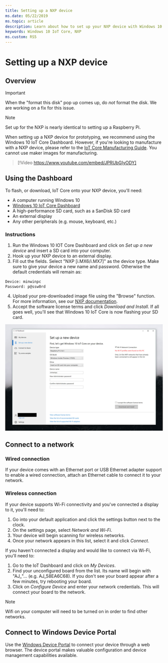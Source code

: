 ```yaml
---
title: Setting up a NXP device
ms.date: 05/22/2019 
ms.topic: article 
description: Learn about how to set up your NXP device with Windows 10 IoT Core.
keywords: Windows 10 IoT Core, NXP
ms.custom: RS5
---
```


# Setting up a NXP device

## Overview

> [!IMPORTANT]
> When the "format this disk" pop up comes up, do _not_ format the disk. We are working on a fix for this issue.

> [!NOTE]
> Set up for the NXP is nearly identical to setting up a Raspberry Pi.

When setting up a NXP device for prototyping, we recommend using the Windows 10 IoT Core Dashboard. However, if you're looking to manufacture with a NXP device, please refer to the [IoT Core Manufacturing Guide](https://docs.microsoft.com/windows-hardware/manufacture/iot/iot-core-manufacturing-guide). You cannot use maker images for manufacturing.
<br>
> [!Video https://www.youtube.com/embed/JPRUbGIyODY]

## Using the Dashboard

To flash, or download, IoT Core onto your NXP device, you'll need:
* A computer running Windows 10 
* [Windows 10 IoT Core Dashboard](https://docs.microsoft.com/windows/iot-core/downloads)
* A high-performance SD card, such as a SanDisk SD card
* An external display
* Any other peripherals (e.g. mouse, keyboard, etc.)

### Instructions

1. Run the Windows 10 IOT Core Dashboard and click on *Set up a new device* and insert a SD card into your computer.
2. Hook up your NXP device to an external display.
3. Fill out the fields. Select "NXP [i.MX6/i.MX7]" as the device type. Make sure to give your device a new name and password. Otherwise the default credentials will remain as:

```
Device: minwinpc
Password: p@ssw0rd
```

4. Upload your pre-downloaded image file using the "Browse" function. For more information, see our [NXP documentation](https://docs.microsoft.com/windows/iot-core/learn-about-hardware/iotnxp).
5. Accept the software license terms and click *Download and Install*. If all goes well, you'll see that Windows 10 IoT Core is now flashing your SD card.

![Dashboard screenshot](../media/DeviceSetup/Dashboard-Screenshot.jpg)


## Connect to a network
### Wired connection
If your device comes with an Ethernet port or USB Ethernet adapter support to enable a wired connection, attach an Ethernet cable to connect it to your network.

### Wireless connection
If your device supports Wi-Fi connectivity and you've connected a display to it, you'll need to:

1. Go into your default application and click the settings button next to the clock.
2. On the settings page, select _Network and Wi-Fi_.
3. Your device will begin scanning for wireless networks.
4. Once your network appears in this list, select it and click _Connect_.

If you haven't connected a display and would like to connect via Wi-Fi, you'll need to:

1. Go to the IoT Dashboard and click on _My Devices_.
2. Find your unconfigured board from the list. Its name will begin with "AJ_"... (e.g. AJ_58EA6C68). If you don't see your board appear after a few minutes, try rebooting your board.
3. Click on _Configure Device_ and enter your network credentials. This will connect your board to the network.

> [!NOTE]
> Wifi on your computer will need to be turned on in order to find other networks.

## Connect to Windows Device Portal

Use the [Windows Device Portal](../manage-your-device/DevicePortal.md) to connect your device through a web browser. The device portal makes valuable configuration and device management capabilities available. 

